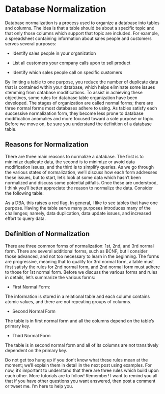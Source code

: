 # Database Normalization

Database normalization is a process used to organize a database into tables and columns. The idea is that a table should be about a specific topic and that only those columns which support that topic are included. For example, a spreadsheet containing information about sales people and customers serves several purposes:

* Identify sales people in your organization

* List all customers your company calls upon to sell product

* Identify which sales people call on specific customers

By limiting a table to one purpose, you reduce the number of duplicate data that is contained within your database, which helps eliminate some issues stemming from database modifications. To assist in achieving these objectives, some rules for database table organization have been developed. The stages of organization are called normal forms; there are three normal forms most databases adhere to using. As tables satisfy each successive normalization form, they become less prone to database modification anomalies and more focused toward a sole purpose or topic. Before we move on, be sure you understand the definition of a database table.

## Reasons for Normalization 

There are three main reasons to normalize a database. The first is to minimize duplicate data, the second is to minimize or avoid data modification issues, and the third is to simplify queries. As we go through the various states of normalization, we’ll discuss how each form addresses these issues, but to start, let’s look at some data which hasn’t been normalized and discuss some potential pitfalls. Once these are understood, I think you’ll better appreciate the reason to normalize the data. Consider the following table:

As a DBA, this raises a red flag. In general, I like to see tables that have one purpose. Having the table serve many purposes introduces many of the challenges; namely, data duplication, data update issues, and increased effort to query data.

## Definition of Normalization

There are three common forms of normalization: 1st, 2nd, and 3rd normal form. There are several additional forms, such as BCNF, but I consider those advanced, and not too necessary to learn in the beginning. The forms are progressive, meaning that to qualify for 3rd normal form, a table must first satisfy the rules for 2nd normal form, and 2nd normal form must adhere to those for 1st normal form. Before we discuss the various forms and rules in details, let’s summarize the various forms:

* First Normal Form: 

The information is stored in a relational table and each column contains atomic values, and there are not repeating groups of columns.

* Second Normal Form

The table is in first normal form and all the columns depend on the table’s primary key.

* Third Normal Form

The table is in second normal form and all of its columns are not transitively dependent on the primary key.

Do not get too hung up if you don’t know what these rules mean at the moment; we’ll explain them in detail in the next post using examples. For now, it’s important to understand that there are three rules which build upon each other. More tutorials are to follow! Remember! I want to remind you all that if you have other questions you want answered, then post a comment or tweet me. I’m here to help you.